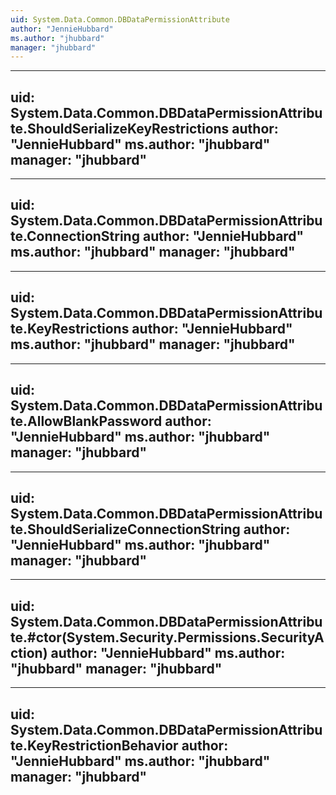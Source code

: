 ```yaml
---
uid: System.Data.Common.DBDataPermissionAttribute
author: "JennieHubbard"
ms.author: "jhubbard"
manager: "jhubbard"
---
```


---
uid: System.Data.Common.DBDataPermissionAttribute.ShouldSerializeKeyRestrictions
author: "JennieHubbard"
ms.author: "jhubbard"
manager: "jhubbard"
---

---
uid: System.Data.Common.DBDataPermissionAttribute.ConnectionString
author: "JennieHubbard"
ms.author: "jhubbard"
manager: "jhubbard"
---

---
uid: System.Data.Common.DBDataPermissionAttribute.KeyRestrictions
author: "JennieHubbard"
ms.author: "jhubbard"
manager: "jhubbard"
---

---
uid: System.Data.Common.DBDataPermissionAttribute.AllowBlankPassword
author: "JennieHubbard"
ms.author: "jhubbard"
manager: "jhubbard"
---

---
uid: System.Data.Common.DBDataPermissionAttribute.ShouldSerializeConnectionString
author: "JennieHubbard"
ms.author: "jhubbard"
manager: "jhubbard"
---

---
uid: System.Data.Common.DBDataPermissionAttribute.#ctor(System.Security.Permissions.SecurityAction)
author: "JennieHubbard"
ms.author: "jhubbard"
manager: "jhubbard"
---

---
uid: System.Data.Common.DBDataPermissionAttribute.KeyRestrictionBehavior
author: "JennieHubbard"
ms.author: "jhubbard"
manager: "jhubbard"
---
